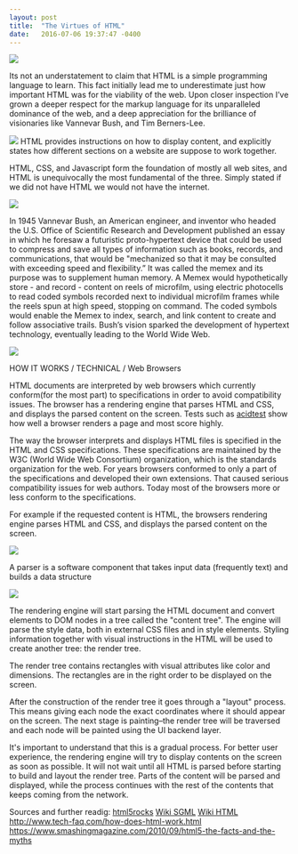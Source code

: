 ```yaml
---
layout: post
title:  "The Virtues of HTML"
date:   2016-07-06 19:37:47 -0400
---
```



![](http://i.imgur.com/Cqw6vh2.jpg)

Its not an understatement to claim that HTML is a simple programming language to learn. This fact initially lead me to underestimate just how important HTML was for the viability of the web. Upon closer inspection I’ve grown a deeper respect for the markup language for its unparalleled dominance of the web, and a deep appreciation for the brilliance of visionaries like Vannevar Bush, and Tim Berners-Lee. 

![](http://specs.adfox.ru/help/images/swiffiFlashHTML.png)
HTML provides instructions on how to display content, and explicitly states how different sections on a website are suppose to work together.

HTML, CSS, and Javascript form the foundation of mostly all web sites, and HTML is unequivocally the most fundamental of the three. Simply stated if we did not have HTML we would not have the internet. 


![](http://upload.wikimedia.org/wikipedia/commons/e/ea/Vannevar_Bush_portrait.jpg)

In 1945 Vannevar Bush, an American engineer, and inventor who headed the U.S. Office of Scientific Research and Development published an essay in which he foresaw a futuristic proto-hypertext device that could be used to compress and save all types of information such as books, records, and communications, that would be "mechanized so that it may be consulted with exceeding speed and flexibility.” It was called the memex and its purpose was to supplement human memory. A Memex would hypothetically store - and record - content on reels of microfilm, using electric photocells to read coded symbols recorded next to individual microfilm frames while the reels spun at high speed, stopping on command. The coded symbols would enable the Memex to index, search, and link content to create and follow associative trails. Bush’s vision sparked the development of hypertext technology, eventually leading to the World Wide Web. 

   ![](http://s-media-cache-ak0.pinimg.com/236x/22/34/64/2234641341ab69b987183f611d16935d.jpg)

	
HOW IT WORKS / TECHNICAL / Web Browsers

HTML documents are interpreted by web browsers which currently conform(for the most part) to specifications in order to avoid compatibility issues. The browser has a rendering engine that parses HTML and CSS, and displays the parsed content on the screen. Tests such as [acidtest](http://acid3.acidtests.org) show how well a browser renders a page and most score highly. 


The way the browser interprets and displays HTML files is specified in the HTML and CSS specifications. These specifications are maintained by the W3C (World Wide Web Consortium) organization, which is the standards organization for the web. For years browsers conformed to only a part of the specifications and developed their own extensions. That caused serious compatibility issues for web authors. Today most of the browsers more or less conform to the specifications.


 For example if the requested content is HTML, the browsers rendering engine parses HTML and CSS, and displays the parsed content on the screen.
  
![](http://i.imgur.com/usAF3xQ.png)
 

A parser is a software component that takes input data (frequently text) and builds a data structure 

![](http://i.imgur.com/xZ4Eo8z.png)

The rendering engine will start parsing the HTML document and convert elements to DOM nodes in a tree called the "content tree". The engine will parse the style data, both in external CSS files and in style elements. Styling information together with visual instructions in the HTML will be used to create another tree: the render tree.

The render tree contains rectangles with visual attributes like color and dimensions. The rectangles are in the right order to be displayed on the screen.

After the construction of the render tree it goes through a "layout" process. This means giving each node the exact coordinates where it should appear on the screen. The next stage is painting–the render tree will be traversed and each node will be painted using the UI backend layer.




It's important to understand that this is a gradual process. For better user experience, the rendering engine will try to display contents on the screen as soon as possible. It will not wait until all HTML is parsed before starting to build and layout the render tree. Parts of the content will be parsed and displayed, while the process continues with the rest of the contents that keeps coming from the network.


Sources and further readig:
[html5rocks](http://www.html5rocks.com/en/tutorials/internals/howbrowserswork/)
[Wiki SGML](https://en.wikipedia.org/wiki/Standard_Generalized_Markup_Language)
[Wiki HTML](https://en.wikipedia.org/wiki/HTML)
http://www.tech-faq.com/how-does-html-work.html
https://www.smashingmagazine.com/2010/09/html5-the-facts-and-the-myths



